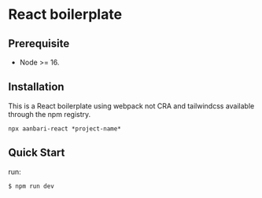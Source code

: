 ﻿# React boilerplate
 
 ## Prerequisite
* Node >= 16.
 
 ## Installation
<p>This is a React boilerplate using webpack not CRA and tailwindcss available through the npm registry.</p>

```
npx aanbari-react *project-name*
```
## Quick Start
<p>run:</p>

```
$ npm run dev
```
